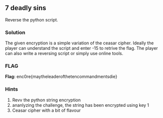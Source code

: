 ## 7 deadly sins 
 Reverse the python script. 
### Solution

The given encryption is a simple variation of the ceasar cipher.
Ideally the player can understand the script and enter -15 to retrive the flag.
The player can also write a reversing script or simply use online tools.

### FLAG
**Flag:** enc0re{maytheleaderofthetencommandmentsdie}

### Hints
1. Revv the python string encryption
2. ananlyzing the challenge, the string has been encrypted using key 1
3. Ceasar cipher with a bit of flavour